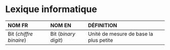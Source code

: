 # Lexique informatique

|NOM FR|NOM EN|DÉFINITION|
|:--|:--|:--|
|Bit (_chiffre binaire_)|Bit (_binary digit_)|Unité de mesure de base la plus petite|

